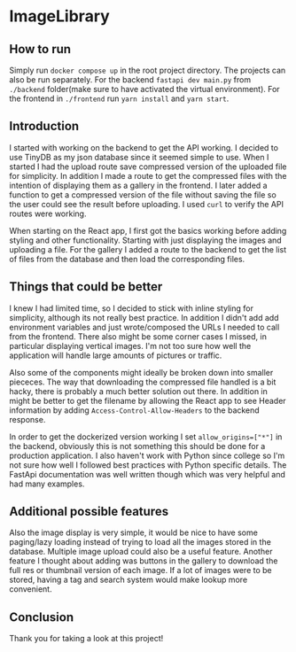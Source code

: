 # ImageLibrary

## How to run
Simply run `docker compose up` in the root project directory. The projects can
also be run separately. For the backend `fastapi dev main.py` from `./backend`
folder(make sure to have activated the virtual environment). For the frontend
in `./frontend` run `yarn install` and `yarn start`.

## Introduction
I started with working on the backend to get the API working. I decided to use
TinyDB as my json database since it seemed simple to use. When I started I had the
upload route save compressed version of the uploaded file for simplicity. In addition
I made a route to get the compressed files with the intention of displaying them 
as a gallery in the frontend. I later added a function to get a compressed version 
of the file without saving the file so the user could see the result before 
uploading. I used `curl` to verify the API routes were working.

When starting on the React app, I first got the basics working before 
adding styling and other functionality. Starting with just displaying the
images and uploading a file. For the gallery I added a route to the backend to get
the list of files from the database and then load the corresponding files.

## Things that could be better
I knew I had limited time, so I decided to stick with inline styling for simplicity, 
although its not really best practice. In addition I didn't add add environment variables
and just wrote/composed the URLs I needed to call from the frontend. There also
might be some corner cases I missed, in particular displaying vertical images. 
I'm not too sure how well the application will handle large amounts of pictures or traffic.

Also some of the components might ideally be broken down into smaller piececes.
The way that downloading the compressed file handled is a bit hacky, there is probably
a much better solution out there. In addition in might be better to get the filename
by allowing the React app to see Header information by adding `Access-Control-Allow-Headers`
to the backend response.

In order to get the dockerized version working I set `allow_origins=["*"]` in the
backend, obviously this is not something this should be done for a production application.
I also haven't work with Python since college so I'm not sure how well I followed
best practices with Python specific details. The FastApi documentation was well written
though which was very helpful and had many examples.

## Additional possible features
 Also the image display is very simple, it would be nice to have some
paging/lazy loading instead of trying to load all the images stored in the database.
Multiple image upload could also be a useful feature. Another feature I thought about
adding was buttons in the gallery to download the full res or thumbnail version of
each image. If a lot of images were to be stored, having a tag and search system
would make lookup more convenient.

## Conclusion
Thank you for taking a look at this project!


